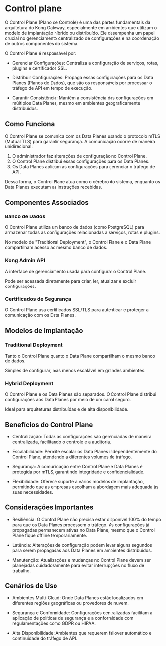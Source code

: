 # Control plane

O Control Plane (Plano de Controle) é uma das partes fundamentais da arquitetura do Kong Gateway, especialmente em ambientes que utilizam o modelo de implantação híbrido ou distribuído. Ele desempenha um papel crucial no gerenciamento centralizado de configurações e na coordenação de outros componentes do sistema.

O Control Plane é responsável por:

- Gerenciar Configurações: Centraliza a configuração de serviços, rotas, plugins e certificados SSL.

- Distribuir Configurações: Propaga essas configurações para os Data Planes (Planos de Dados), que são os responsáveis por processar o tráfego de API em tempo de execução.

- Garantir Consistência: Mantém a consistência das configurações em múltiplos Data Planes, mesmo em ambientes geograficamente distribuídos.

## Como Funciona

O Control Plane se comunica com os Data Planes usando o protocolo mTLS (Mutual TLS) para garantir segurança. A comunicação ocorre de maneira unidirecional:

1. O administrador faz alterações de configuração no Control Plane.
2. O Control Plane distribui essas configurações para os Data Planes.
3. Os Data Planes aplicam as configurações para gerenciar o tráfego de API.

Dessa forma, o Control Plane atua como o cérebro do sistema, enquanto os Data Planes executam as instruções recebidas.

## Componentes Associados

### Banco de Dados

O Control Plane utiliza um banco de dados (como PostgreSQL) para armazenar todas as configurações relacionadas a serviços, rotas e plugins.

No modelo de "Traditional Deployment", o Control Plane e o Data Plane compartilham acesso ao mesmo banco de dados.

### Kong Admin API

A interface de gerenciamento usada para configurar o Control Plane.

Pode ser acessada diretamente para criar, ler, atualizar e excluir configurações.

### Certificados de Segurança

O Control Plane usa certificados SSL/TLS para autenticar e proteger a comunicação com os Data Planes.

## Modelos de Implantação

### Traditional Deployment

Tanto o Control Plane quanto o Data Plane compartilham o mesmo banco de dados.

Simples de configurar, mas menos escalável em grandes ambientes.

### Hybrid Deployment

O Control Plane e os Data Planes são separados. O Control Plane distribui configurações aos Data Planes por meio de um canal seguro.

Ideal para arquiteturas distribuídas e de alta disponibilidade.

## Benefícios do Control Plane

- Centralização: Todas as configurações são gerenciadas de maneira centralizada, facilitando o controle e a auditoria.

- Escalabilidade: Permite escalar os Data Planes independentemente do Control Plane, atendendo a diferentes volumes de tráfego.

- Segurança: A comunicação entre Control Plane e Data Planes é protegida por mTLS, garantindo integridade e confidencialidade.

- Flexibilidade: Oferece suporte a vários modelos de implantação, permitindo que as empresas escolham a abordagem mais adequada às suas necessidades.

## Considerações Importantes

- Resiliência: O Control Plane não precisa estar disponível 100% do tempo para que os Data Planes processem o tráfego. As configurações já propagadas permanecem ativas no Data Plane, mesmo que o Control Plane fique offline temporariamente.

- Latência: Alterações de configuração podem levar alguns segundos para serem propagadas aos Data Planes em ambientes distribuídos.

- Manutenção: Atualizações e mudanças no Control Plane devem ser planejadas cuidadosamente para evitar interrupções no fluxo de trabalho.

## Cenários de Uso

- Ambientes Multi-Cloud: Onde Data Planes estão localizados em diferentes regiões geográficas ou provedores de nuvem.

- Segurança e Conformidade: Configurações centralizadas facilitam a aplicação de políticas de segurança e a conformidade com regulamentações como GDPR ou HIPAA.

- Alta Disponibilidade: Ambientes que requerem failover automático e continuidade do tráfego de API.
